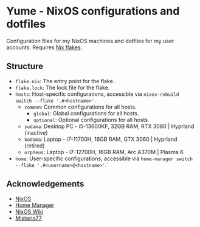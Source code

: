 # Yume - NixOS configurations and dotfiles

Configuration files for my NixOS machines and dotfiles for my user accounts. Requires [Nix flakes](https://nixos.wiki/wiki/Flakes).

## Structure

- `flake.nix`: The entry point for the flake.
- `flake.lock`: The lock file for the flake.
- `hosts`: Host-specific configurations, accessible via `nixos-rebuild switch --flake '.#<hostname>'`.
  - `common`: Common configurations for all hosts.
    - `global`: Global configurations for all hosts.
    - `optional`: Optional configurations for all hosts.
  - `sudama`: Desktop PC - i5-13600KF, 32GB RAM, RTX 3080 | Hyprland (inactive)
  - `kodama`: Laptop - i7-11700H, 16GB RAM, GTX 3060 | Hyprland (retired)
  - `orpheus`: Laptop - i7-12700H, 16GB RAM, Arc A370M | Plasma 6
- `home`: User-specific configurations, accessible via `home-manager switch --flake '.#<username>@<hostname>'`.`

## Acknowledgements

- [NixOS](https://nixos.org/)
- [Home Manager](https://github.com/nix-community/home-manager)
- [NixOS Wiki](https://nixos.wiki/)
- [Misterio77](https://github.com/Misterio77)
